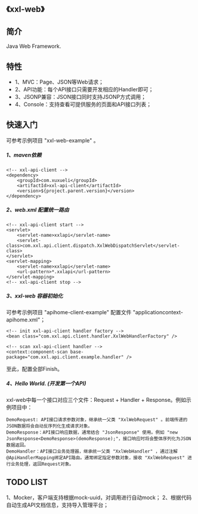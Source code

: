 ## 《xxl-web》

## 简介
Java Web Framework.

## 特性
- 1、MVC：Page、JSON等Web请求；
- 2、API功能：每个API接口只需要开发相应的Handler即可；
- 3、JSONP兼容：JSON接口同时支持JSONP方式调用；
- 4、Console：支持查看可提供服务的页面和API接口列表；

## 快速入门

可参考示例项目 "xxl-web-example" 。

##### 1、maven依赖

```
<!-- xxl-api-client -->
<dependency>
    <groupId>com.xuxueli</groupId>
    <artifactId>xxl-api-client</artifactId>
    <version>${project.parent.version}</version>
</dependency>
```

##### 2、web.xml 配置统一路由

```
<!-- xxl-api-client start -->
<servlet>
    <servlet-name>xxlapi</servlet-name>
    <servlet-class>com.xxl.api.client.dispatch.XxlWebDispatchServlet</servlet-class>
</servlet>
<servlet-mapping>
    <servlet-name>xxlapi</servlet-name>
    <url-pattern>*.xxlapi</url-pattern>
</servlet-mapping>
<!-- xxl-api-client stop -->
```

##### 3、xxl-web 容器初始化

可参考示例项目 "apihome-client-example" 配置文件 "applicationcontext-apihome.xml"；

```
<!-- init xxl-api-client handler factory -->
<bean class="com.xxl.api.client.handler.XxlWebHandlerFactory" />

<!-- scan xxl-api-client handler -->
<context:component-scan base-package="com.xxl.api.client.example.handler" />
```

至此，配置全部Finish。

##### 4、Hello World. (开发第一个API)

xxl-web中每一个接口对应三个文件：Request + Handler + Response。例如示例项目中：

    DemoRequest: API接口请求参数对象，继承统一父类 "XxlWebRequest" 。前端传递的JSON数据将会自动反序列化生成请求对象。
    DemoResponse：API接口响应数据，通常结合 "JsonResponse" 使用。例如 "new JsonResponse<DemoResponse>(demoResponse);"，接口响应时将会整体序列化为JSON数据返回。
    DemoHandler：API接口业务处理器，继承统一父类 "XxlWebHandler" ，通过注解@ApiHandlerMapping绑定API路由。通常绑定指定参数对象，接收 "XxlWebRequest" 进行业务处理，返回Request对象。


## TODO LIST
1、Mocker，客户端支持根据mock-uuid，对调用进行自动mock；
2、根据代码自动生成API文档信息，支持导入管理平台；
